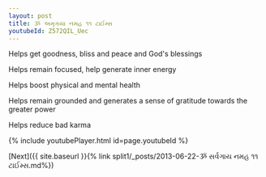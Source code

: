 ```yaml
---
layout: post
title: ૐ અમૃગયા નમહ ૧૧ ટાઈમ્સ
youtubeId: Z572QIL_Uec
---
```

 
 
Helps get goodness, bliss and peace and God's blessings
 
Helps remain focused, help generate inner energy 
 
Helps boost physical and mental health 
 
Helps remain grounded and generates a sense of gratitude towards the greater power 
 
Helps reduce bad karma
 
 
 
 


{% include youtubePlayer.html id=page.youtubeId %}
 
[Next]({{ site.baseurl }}{% link  split1/_posts/2013-06-22-ૐ સર્વગાય નમહ ૧૧ ટાઈમ્સ.md%})
 
